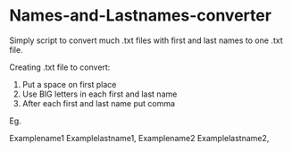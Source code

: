 # Names-and-Lastnames-converter

Simply script to convert much .txt files with first and last names to one .txt file.

Creating .txt file to convert:
1. Put a space on first place
2. Use BIG letters in each first and last name
3. After each first and last name put comma

Eg.

 Examplename1 Examplelastname1, Examplename2 Examplelastname2, 
